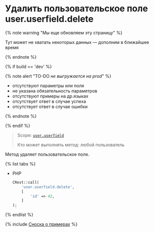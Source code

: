 # Удалить пользовательское поле user.userfield.delete

{% note warning "Мы еще обновляем эту страницу" %}

Тут может не хватать некоторых данных — дополним в ближайшее время

{% endnote %}

{% if build == 'dev' %}

{% note alert "TO-DO _не выгружается на prod_" %}

- отсутствуют параметры или поля
- не указана обязательность параметров
- отсутствуют примеры на др.языках
- отсутствует ответ в случае успеха
- отсутствует ответ в случае ошибки
 
{% endnote %}

{% endif %}

> Scope: [`user.userfield`](../../scopes/permissions.md)
>
> Кто может выполнять метод: любой пользователь

Метод удаляет пользовательское поле.

{% list tabs %}

- PHP

    ```php
    CRest::call(
        'user.userfield.delete',
        [
            'id' => 42,
        ]
    );
    ```

{% endlist %}

{% include [Сноска о примерах](../../../_includes/examples.md) %}
